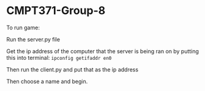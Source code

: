# CMPT371-Group-8

To run game:

Run the server.py file

Get the ip address of the computer that the server is being ran on by putting this into terminal: `ipconfig getifaddr en0`

Then run the client.py and put that as the ip address

Then choose a name and begin.